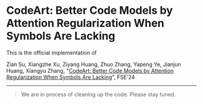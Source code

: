 # CodeArt: Better Code Models by Attention Regularization When Symbols Are Lacking

This is the official implementation of

Zian Su, Xiangzhe Xu, Ziyang Huang, Zhuo Zhang, Yapeng Ye, Jianjun Huang, Xiangyu Zhang, "[CodeArt: Better Code Models by Attention Regularization When Symbols Are Lacking](https://arxiv.org/abs/2402.11842)", FSE'24

---

> We are in process of cleaning up the code. Please stay tuned.
